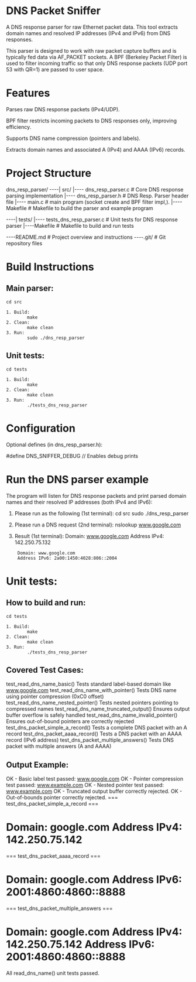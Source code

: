 DNS Packet Sniffer
=======================================================================================
A DNS response parser for raw Ethernet packet data. This tool extracts domain names and 
resolved IP addresses (IPv4 and IPv6) from DNS responses.

This parser is designed to work with raw packet capture buffers and 
is typically fed data via AF_PACKET sockets. 
A BPF (Berkeley Packet Filter) is used to filter incoming traffic 
so that only DNS response packets (UDP port 53 with QR=1) are passed to user space.


Features
========================================================================================
Parses raw DNS response packets (IPv4/UDP).

BPF filter restricts incoming packets to DNS responses only, improving efficiency.

Supports DNS name compression (pointers and labels).

Extracts domain names and associated A (IPv4) and AAAA (IPv6) records.



Project Structure
========================================================================================
dns_resp_parser/
----| src/
		|---- dns_resp_parser.c        # Core DNS response parsing implementation
		|---- dns_resp_parser.h        # DNS Resp. Parser header file
		|---- main.c                   # main program (socket create and BPF filter impl,). 
		|---- Makefile                 # Makefile to build the parser and example program

----| tests/
		|---- tests_dns_resp_parser.c  # Unit tests for DNS response parser
		|----Makefile                 # Makefile to build and run tests

----README.md                    # Project overview and instructions
----.git/                        # Git repository files


Build Instructions
=========================================================================================

Main parser:
-------------------------------------------------------
	cd src
	
	1. Build:
			make
	2. Clean:
			make clean
	3. Run:
			sudo ./dns_resp_parser
	
Unit tests:
-------------------------------------------------------
	cd tests
		
	1. Build:
			make
	2. Clean:
			make clean
	3. Run:
			./tests_dns_resp_parser
			



Configuration
=======================================================================================
Optional defines (in dns_resp_parser.h):

#define DNS_SNIFFER_DEBUG // Enables debug prints



Run the DNS parser example
=======================================================================================

The program will listen for DNS response packets  and print parsed domain names and their resolved IP addresses (both IPv4 and IPv6): 

1. Please run as the following (1st terminal):
		cd src
		sudo ./dns_resp_parser
2. Please run a DNS request (2nd terminal):
		nslookup www.google.com
	
3. Result (1st terminal):
		Domain: www.google.com
		Address IPv4: 142.250.75.132

		Domain: www.google.com
		Address IPv6: 2a00:1450:4028:806::2004
		
		


Unit tests:
======================================================================================

How to build and run:
--------------------------------------------------------
	cd tests
		
	1. Build:
			make
	2. Clean:
			make clean
	3. Run:
			./tests_dns_resp_parser
			
			

Covered Test Cases:
--------------------------------------------------------
test_read_dns_name_basic()				Tests standard label-based domain like www.google.com
test_read_dns_name_with_pointer()		Tests DNS name using pointer compression (0xC0 offset)
test_read_dns_name_nested_pointer()		Tests nested pointers pointing to compressed names
test_read_dns_name_truncated_output()	Ensures output buffer overflow is safely handled
test_read_dns_name_invalid_pointer()	Ensures out-of-bound pointers are correctly rejected
test_dns_packet_simple_a_record()		Tests a complete DNS packet with an A record
test_dns_packet_aaaa_record()			Tests a DNS packet with an AAAA record (IPv6 address)
test_dns_packet_multiple_answers()		Tests DNS packet with multiple answers (A and AAAA)


Output Example:
--------------------------------------------------------
OK - Basic label test passed: www.google.com
OK - Pointer compression test passed: www.example.com
OK - Nested pointer test passed: www.example.com
OK - Truncated output buffer correctly rejected.
OK - Out-of-bounds pointer correctly rejected.
=== test_dns_packet_simple_a_record ===

Domain: google.com
Address IPv4: 142.250.75.142
=======================================

=== test_dns_packet_aaaa_record ===

Domain: google.com
Address IPv6: 2001:4860:4860::8888
===================================

=== test_dns_packet_multiple_answers ===

Domain: google.com
Address IPv4: 142.250.75.142
Address IPv6: 2001:4860:4860::8888
========================================

All read_dns_name() unit tests passed.


